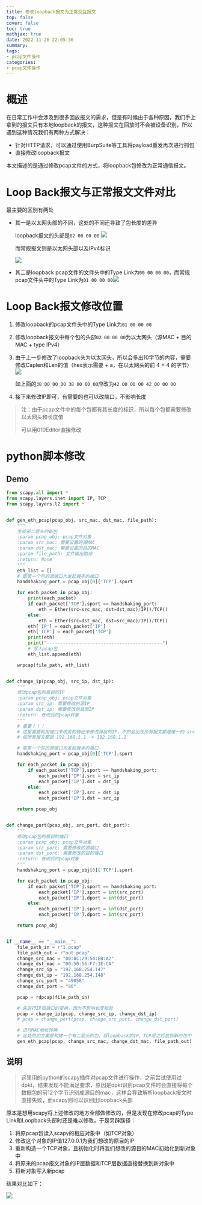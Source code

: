 ```yaml
---
title: 修改loopback报文为正常交互报文
top: false
cover: false
toc: true
mathjax: true
date: 2022-11-26 22:05:36
summary:
tags:
- pcap文件操作
categories:
- pcap文件操作
---
```


# 概述

​	在日常工作中会涉及到很多回放报文的需求，但是有时候由于各种原因，我们手上拿到的报文只有本地loopback的报文，这种报文在回放时不会被设备识别，所以遇到这种情况我们有两种方式解决：

- 针对HTTP请求，可以通过使用BurpSuite等工具将payload重发再次进行抓包
- 直接修改loopback报文

本文描述的是通过修改pcap文件的方式，将loopback包修改为正常通信报文。



# Loop Back报文与正常报文文件对比

最主要的区别有两处

- 其一是以太网头部的不同，这处的不同还导致了包长度的差异

  loopback报文的头部是`02 00 00 00`	![](修改loopback报文为正常交互报文/image-20221126232233045.png)

  而常规报文则是以太网头部以及IPv4标识

  ![](修改loopback报文为正常交互报文/image-20221126232429689.png)

- 其二是loopback pcap文件的文件头中的Type Link为`00 00 00 00`，而常规pcap文件头中的Type Link为`01 00 00 00`![](修改loopback报文为正常交互报文/image-20221127002325816.png)



# Loop Back报文修改位置

1. 修改loopback的pcap文件头中的Type Link为`01 00 00 00`

2. 修改loopback报文中每个包的头部`02 00 00 00`为以太网头（源MAC + 目的MAC + type IPv4）

3. 由于上一步修改了loopback头为以太网头，所以会多出10字节的内容，需要修改Caplen和Len的值（hex表示需要 + a，在以太网头的前 4 + 4 的字节）![](修改loopback报文为正常交互报文/image-20221127003919194.png)

   如上面的`38 00 00 00 38 00 00 00`应改为`42 00 00 00 42 00 00 00`

4. 接下来修改IP即可，有需要的也可以改端口，不影响长度

> 注：由于pcap文件中的每个包都有其长度的标识，所以每个包都需要修改以太网头和长度值
>
> 可以用010Editor直接修改



# python脚本修改

## Demo

```python
from scapy.all import *
from scapy.layers.inet import IP, TCP
from scapy.layers.l2 import *


def gen_eth_pcap(pcap_obj, src_mac, dst_mac, file_path):
    """
    生成带二层头的新包
    :param pcap_obj: pcap文件对象
    :param src_mac: 需要设置的源MAC
    :param dst_mac: 需要设置的目的MAC
    :param file_path: 文件输出路径
    :return: None
    """
    eth_list = []
    # 取第一个包的源端口为发起握手的端口
    handshaking_port = pcap_obj[0]['TCP'].sport

    for each_packet in pcap_obj:
        print(each_packet)
        if each_packet['TCP'].sport == handshaking_port:
            eth = Ether(src=src_mac, dst=dst_mac)/IP()/TCP()
        else:
            eth = Ether(src=dst_mac, dst=src_mac)/IP()/TCP()
        eth['IP'] = each_packet['IP']
        eth['TCP'] = each_packet['TCP']
        print(eth)
        print("-------------------------------------------")
        # 写入pcap包
        eth_list.append(eth)

    wrpcap(file_path, eth_list)


def change_ip(pcap_obj, src_ip, dst_ip):
    """
    修改pcap包的原目的IP
    :param pcap_obj: pcap文件对象
    :param src_ip: 需要修改的源IP
    :param dst_ip: 需要修改的目的IP
    :return: 修改后的pcap对象
    """
    # 重要！！！
    # 这里需要利用端口未改变的特征来修改源目的IP，不然会出现所有报文都是唯一的 src->dst 的情况
    # 如所有报文都是 192.168.1.1 -> 192.168.1.2

    # 取第一个包的源端口为发起握手的端口
    handshaking_port = pcap_obj[0]['TCP'].sport

    for each_packet in pcap_obj:
        if each_packet['TCP'].sport == handshaking_port:
            each_packet['IP'].src = src_ip
            each_packet['IP'].dst = dst_ip
        else:
            each_packet['IP'].src = dst_ip
            each_packet['IP'].dst = src_ip

    return pcap_obj


def change_port(pcap_obj, src_port, dst_port):
    """
    修改pcap包的原目的端口
    :param pcap_obj: pcap文件对象
    :param src_port: 需要修改的源端口
    :param dst_port: 需要修改的目的端口
    :return: 修改后的pcap对象
    """
    handshaking_port = pcap_obj[0]['TCP'].sport

    for each_packet in pcap_obj:
        if each_packet['TCP'].sport == handshaking_port:
            each_packet['IP'].sport = int(src_port)
            each_packet['IP'].dport = int(dst_port)
        else:
            each_packet['IP'].sport = int(dst_port)
            each_packet['IP'].dport = int(src_port)

    return pcap_obj


if __name__ == "__main__":
    file_path_in = r"1.pcap"
    file_path_out = r"out.pcap"
    change_src_mac = "00:0C:29:54:EB:A2"
    change_dst_mac = "00:50:56:F7:1E:CA"
    change_src_ip = "192.168.254.147"
    change_dst_ip = "192.168.254.148"
    change_src_port = "49058"
    change_dst_port = "80"

    pcap = rdpcap(file_path_in)

    # 先进行IP和端口的变换，因为不影响长度校验
    pcap = change_ip(pcap, change_src_ip, change_dst_ip)
    # pcap = change_port(pcap, change_src_port, change_dst_port)

    # 进行MAC地址转换
    # 此处用的方案是构建一个有二层头的包，将loopback的IP、TCP层之后放到新的包中
    gen_eth_pcap(pcap, change_src_mac, change_dst_mac, file_path_out)

```

## 说明

> 这里用的python的scapy插件对pcap文件进行操作，之前尝试使用过dpkt，结果发现不能满足要求，原因是dpkt识别pcap文件时会直接将每个数据包的前12个字节识别成源目的mac，这样会导致解析loopback报文时直接失败，而scapy则可以识别出loopback头部

原本是想用scapy将上述修改的地方全部做修改的，但是发现在修改pcap的Type Link和Loopback头部时还是难以修改，于是另辟蹊径：

1. 将原pcap包读入scapy的相应对象中（如TCP对象）
2. 修改这个对象的IP值127.0.0.1为我们想改的原目的IP
3. 重新构造一个TCP对象，且初始化时将我们想改的源目的MAC初始化到新对象中
4. 将原来的pcap报文对象的IP层数据和TCP层数据直接替换到新对象中
5. 将新对象写入新pcap

结果对比如下：

![](修改loopback报文为正常交互报文/image-20230621102827013.png)





​		
